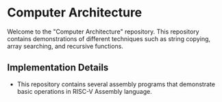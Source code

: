 # Computer Architecture 
Welcome to the "Computer Architecture" repository. This repository contains demonstrations of different techniques such as string copying, array searching,
and recursive functions.



## Implementation Details
- This repository contains several assembly programs that demonstrate basic operations in RISC-V Assembly language.
